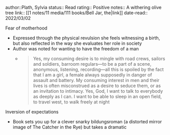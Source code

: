 author::Plath, Sylvia
status:: Read
rating:: Positive
notes:: A withering olive tree
link:: [[1 notes/11 media/111 books/Bell Jar, the|link]]
date-read:: 2022/03/02


Fear of motherhood
- Expressed through the physical revulsion she feels witnessing a birth, but also reflected in the way she evaluates her role in society
- Author was noted for wanting to have the freedom of a man
	- >Yes, my consuming desire is to mingle with road crews, sailors and soldiers, barroom regulars—to be a part of a scene, anonymous, listening, recording—all this is spoiled by the fact that I am a girl, a female always supposedly in danger of assault and battery. My consuming interest in men and their lives is often misconstrued as a desire to seduce them, or as an invitation to intimacy. Yes, God, I want to talk to everybody as deeply as I can. I want to be able to sleep in an open field, to travel west, to walk freely at night

Inversion of expectations
- Book sets you up for a clever snarky bildungsroman (a distorted mirror image of The Catcher in the Rye) but takes a dramatic